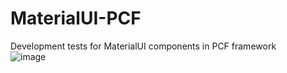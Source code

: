 # MaterialUI-PCF
Development tests for MaterialUI components in PCF framework
<br/>
![image](https://user-images.githubusercontent.com/13801775/205253279-801eb905-c6cf-4ba0-bc37-4215363d318d.png)


